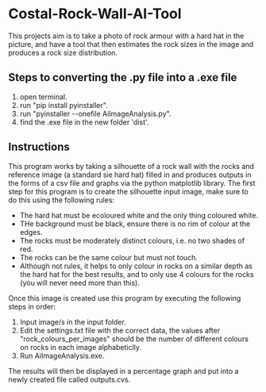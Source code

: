 # Costal-Rock-Wall-AI-Tool
This projects aim is to take a photo of rock armour with a hard hat in the picture, and have a tool that then estimates the rock sizes in the image and produces a rock size distribution.

## Steps to converting the .py file into a .exe file
1. open terminal.
2. run "pip install pyinstaller".
3. run "pyinstaller --onefile AiImageAnalysis.py".
4. find the .exe file in the new folder 'dist'.

## Instructions
This program works by taking a silhouette of a rock wall with the rocks and reference image \(a standard sie hard hat) filled in and produces outputs in the forms of a csv file and graphs via the python matplotlib library. The first step for this program is to create the silhouette input image, make sure to do this using the following rules:
* The hard hat must be ecoloured white and the only thing coloured white.
* THe background must be black, ensure there is no rim of colour at the edges.
* The rocks must be moderately distinct colours, i.e. no two shades of red.
* The rocks can be the same colour but must not touch.
* Although not rules, it helps to only colour in rocks on a similar depth as the hard hat for the best results, and to only use 4 colours for the rocks \(you will never need more than this).

Once this image is created use this program by executing the following steps in order:
1. Input image/s in the input folder.
2. Edit the settings.txt file with the correct data, the values after "rock_colours_per_images" should be the number of different colours on rocks in each image alphabeticlly.
3. Run AiImageAnalysis.exe.

The results will then be displayed in a percentage graph and put into a newly created file called outputs.cvs.
